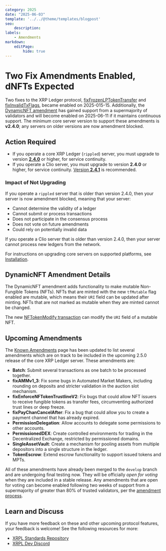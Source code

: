 ```yaml
---
category: 2025
date: "2025-06-03"
template: '../../@theme/templates/blogpost'
seo:
    description: 
labels:
    - Amendments
markdown:
    editPage:
        hide: true
---
```

# Two Fix Amendments Enabled, dNFTs Expected

Two fixes to the XRP Ledger protocol, [fixFrozenLPTokenTransfer](/resources/known-amendments#fixfrozenlptokentransfer) and [fixInvalidTxFlags](/resources/known-amendments#fixinvalidtxflags), became enabled on 2025-015-15. Additionally, the [DynamicNFT amendment](/resources/known-amendments#dynamicnft) has gained support from a supermajority of validators and will become enabled on 2025-06-11 if it maintains continuous support. The minimum core server version to support these amendments is **v2.4.0**; any servers on older versions are now amendment blocked.

<!-- BREAK -->

## Action Required

- If you operate a core XRP Ledger (`rippled`) server, you must upgrade to version [**2.4.0**](./rippled-2.4.0.md) or higher, for service continuity.
- If you operate a Clio server, you must upgrade to version **2.4.0** or higher, for service continuity. [Version **2.4.1**](./clio-2.4.1.md) is recommended.

### Impact of Not Upgrading

If you operate a `rippled` server that is older than version 2.4.0, then your server is now amendment blocked, meaning that your server:

* Cannot determine the validity of a ledger
* Cannot submit or process transactions
* Does not participate in the consensus process
* Does not vote on future amendments
* Could rely on potentially invalid data

If you operate a Clio server that is older than version 2.4.0, then your server cannot process new ledgers from the network.

For instructions on upgrading core servers on supported platforms, see [Installation](/docs/infrastructure/installation/).

## DynamicNFT Amendment Details

The DynamicNFT amendment adds functionality to make mutable Non-Fungible Tokens (NFTs). NFTs that are minted with the new `tfMutable` flag enabled are mutable, which means their `URI` field can be updated after minting. NFTs that are not marked as mutable when they are minted cannot be changed.

The new [NFTokenModify transaction](/docs/references/protocol/transactions/types/nftokenmodify.md) can modify the `URI` field of a mutable NFT.

## Upcoming Amendments

The [Known Amendments](/resources/known-amendments) page has been updated to list several amendments which are on track to be included in the upcoming 2.5.0 release of the core XRP Ledger server. These amendments are:

- **Batch**: Submit several transactions as one batch to be processed together.
- **fixAMMv1_3**: Fix some bugs in Automated Market Makers, including rounding on deposits and stricter validation in the auction slot mechanism.
- **fixEnforceNFTokenTrustlineV2**: Fix bugs that could allow NFT issuers to receive fungible tokens as transfer fees, circumventing authorized trust lines or deep freeze.
- **fixPayChanCancelAfter**: Fix a bug that could allow you to create a payment channel that has already expired.
- **PermissionDelegation**: Allow accounts to delegate some permissions to other accounts.
- **PermissionedDEX**: Create controlled environments for trading in the Decentralized Exchange, restricted by permissioned domains.
- **SingleAssetVault**: Create a mechanism for pooling assets from multiple depositors into a single structure in the ledger.
- **TokenEscrow**: Extend escrow functionality to support issued tokens and MPTs.

All of these amendments have already been merged to the `develop` branch and are undergoing final testing now. They will be officially _open for voting_ when they are included in a stable release. Any amendments that are open for voting can become enabled following two weeks of support from a supermajority of greater than 80% of trusted validators, per the [amendment process](/docs/concepts/networks-and-servers/amendments).

## Learn and Discuss

If you have more feedback on these and other upcoming protocol features, your feedback is welcome! See the following resources for more:

- [XRPL Standards Repository](https://github.com/XRPLF/XRPL-Standards)
- [XRPL Dev Discord](https://discord.gg/sfX3ERAMjH)
